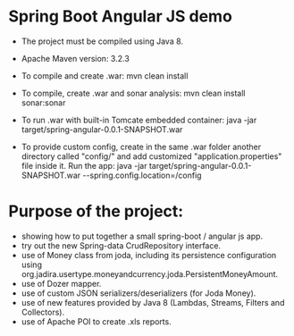 Spring Boot Angular JS demo
============================

- The project must be compiled using Java 8.
- Apache Maven version: 3.2.3

- To compile and create .war: mvn clean install
- To compile, create .war and sonar analysis: mvn clean install sonar:sonar
- To run .war with built-in Tomcate embedded container: java -jar target/spring-angular-0.0.1-SNAPSHOT.war
- To provide custom config, create in the same .war folder another directory called "config/" and add customized "application.properties" file inside it. Run the app: java -jar target/spring-angular-0.0.1-SNAPSHOT.war --spring.config.location=/config

Purpose of the project:
===========================

- showing how to put together a small spring-boot / angular js app.
- try out the new Spring-data CrudRepository interface.
- use of Money class from joda, including its persistence configuration using org.jadira.usertype.moneyandcurrency.joda.PersistentMoneyAmount.
- use of Dozer mapper.
- use of custom JSON serializers/deserializers (for Joda Money).
- use of new features provided by Java 8 (Lambdas, Streams, Filters and Collectors).
- use of Apache POI to create .xls reports.
